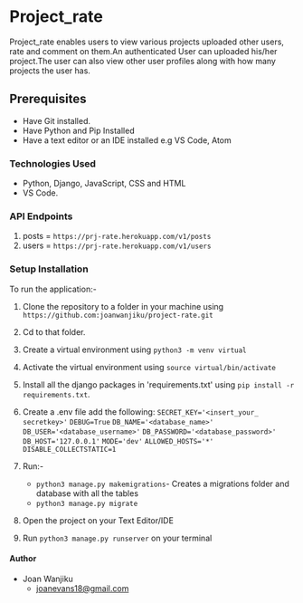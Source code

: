 # Project_rate
Project_rate enables users to view various projects uploaded other users, rate and comment on them.An authenticated User can uploaded his/her project.The user can also view other user profiles along with how many projects the user has.

## Prerequisites
- Have Git installed.
- Have Python and Pip Installed
- Have a text editor or an IDE installed e.g VS Code, Atom
### Technologies Used
- Python, Django, JavaScript, CSS and HTML
- VS Code.
### API Endpoints
1. posts = `https://prj-rate.herokuapp.com/v1/posts`
2. users = `https://prj-rate.herokuapp.com/v1/users`
### Setup Installation
To run the application:-
1. Clone the repository to a folder in your machine using `https://github.com:joanwanjiku/project-rate.git`
2. Cd to that folder.
3. Create a virtual environment using `python3 -m venv virtual`
4. Activate the virtual environment using `source virtual/bin/activate`
5. Install all the django packages in 'requirements.txt' using `pip install -r requirements.txt`.
6. Create a .env file add the following:
    `SECRET_KEY='<insert_your_ secretkey>'`
    `DEBUG=True`
    `DB_NAME='<database_name>'`
    `DB_USER='<database_username>'`
    `DB_PASSWORD='<database_password>'`
    `DB_HOST='127.0.0.1'`
    `MODE='dev'`
    `ALLOWED_HOSTS='*'`
    `DISABLE_COLLECTSTATIC=1`
7. Run:-
    - `python3 manage.py makemigrations`- Creates a migrations folder and database with all the tables
    - `python3 manage.py migrate`

8. Open the project on your Text Editor/IDE
9. Run `python3 manage.py runserver` on your terminal


#### Author
- Joan Wanjiku
    - joanevans18@gmail.com
